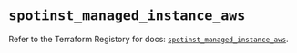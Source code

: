 # `spotinst_managed_instance_aws`

Refer to the Terraform Registory for docs: [`spotinst_managed_instance_aws`](https://registry.terraform.io/providers/spotinst/spotinst/1.122.2/docs/resources/managed_instance_aws).
